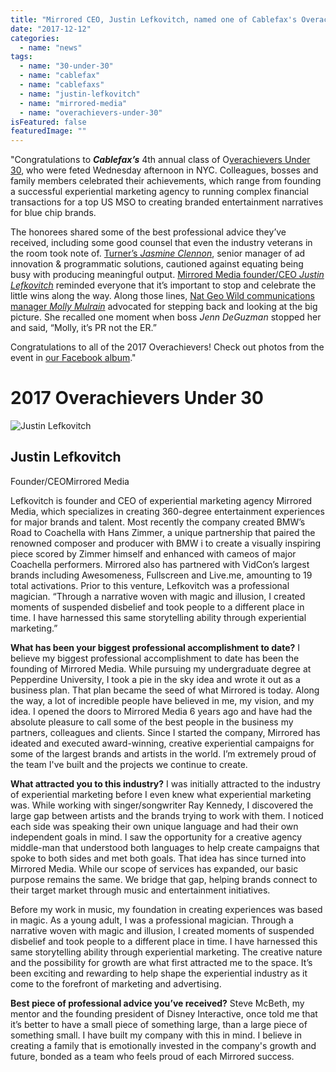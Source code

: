 ```yaml
---
title: "Mirrored CEO, Justin Lefkovitch, named one of Cablefax's Overachievers under 30"
date: "2017-12-12"
categories: 
  - name: "news"
tags: 
  - name: "30-under-30"
  - name: "cablefax"
  - name: "cablefaxs"
  - name: "justin-lefkovitch"
  - name: "mirrored-media"
  - name: "overachievers-under-30"
isFeatured: false
featuredImage: ""
---
```


"Congratulations to **_Cablefax’s_** 4th annual class of O[verachievers Under 30](http://www.cablefax.com/event/overachievers-under-30-2017), who were feted Wednesday afternoon in NYC. Colleagues, bosses and family members celebrated their achievements, which range from founding a successful experiential marketing agency to running complex financial transactions for a top US MSO to creating branded entertainment narratives for blue chip brands.

The honorees shared some of the best professional advice they’ve received, including some good counsel that even the industry veterans in the room took note of. [Turner’s _Jasmine Clennon_](http://www.cablefax.com/event/overachievers-under-30-2017?id=235835), senior manager of ad innovation & programmatic solutions, cautioned against equating being busy with producing meaningful output. [Mirrored Media founder/CEO _Justin Lefkovitch_](http://www.cablefax.com/event/overachievers-under-30-2017?id=235909) reminded everyone that it’s important to stop and celebrate the little wins along the way. Along those lines, [Nat Geo Wild communications manager _Molly Mulrain_](http://www.cablefax.com/event/overachievers-under-30-2017?id=235935) advocated for stepping back and looking at the big picture. She recalled one moment when boss _Jenn DeGuzman_ stopped her and said, “Molly, it’s PR not the ER.”

Congratulations to all of the 2017 Overachievers! Check out photos from the event in [our Facebook album](https://www.facebook.com/pg/Cablefax/photos/?tab=album&album_id=1648365348563961)."

# 2017 Overachievers Under 30

![Justin Lefkovitch](http://cdn.cablefax.com/wp-content/uploads/2017/10/justin-lefkovitch-headshot-1.jpg)

## Justin Lefkovitch

Founder/CEOMirrored Media

 [](http://www.twitter.com/@jlefkov "@jlefkov") 

Lefkovitch is founder and CEO of experiential marketing agency Mirrored Media, which specializes in creating 360-degree entertainment experiences for major brands and talent. Most recently the company created BMW’s Road to Coachella with Hans Zimmer, a unique partnership that paired the renowned composer and producer with BMW i to create a visually inspiring piece scored by Zimmer himself and enhanced with cameos of major Coachella performers. Mirrored also has partnered with VidCon’s largest brands including Awesomeness, Fullscreen and Live.me, amounting to 19 total activations. Prior to this venture, Lefkovitch was a professional magician. “Through a narrative woven with magic and illusion, I created moments of suspended disbelief and took people to a different place in time. I have harnessed this same storytelling ability through experiential marketing.”

**What has been your biggest professional accomplishment to date?** I believe my biggest professional accomplishment to date has been the founding of Mirrored Media. While pursuing my undergraduate degree at Pepperdine University, I took a pie in the sky idea and wrote it out as a business plan. That plan became the seed of what Mirrored is today. Along the way, a lot of incredible people have believed in me, my vision, and my idea. I opened the doors to Mirrored Media 6 years ago and have had the absolute pleasure to call some of the best people in the business my partners, colleagues and clients. Since I started the company, Mirrored has ideated and executed award-winning, creative experiential campaigns for some of the largest brands and artists in the world. I’m extremely proud of the team I've built and the projects we continue to create.

**What attracted you to this industry?** I was initially attracted to the industry of experiential marketing before I even knew what experiential marketing was. While working with singer/songwriter Ray Kennedy, I discovered the large gap between artists and the brands trying to work with them. I noticed each side was speaking their own unique language and had their own independent goals in mind. I saw the opportunity for a creative agency middle-man that understood both languages to help create campaigns that spoke to both sides and met both goals. That idea has since turned into Mirrored Media. While our scope of services has expanded, our basic purpose remains the same. We bridge that gap, helping brands connect to their target market through music and entertainment initiatives.

Before my work in music, my foundation in creating experiences was based in magic. As a young adult, I was a professional magician. Through a narrative woven with magic and illusion, I created moments of suspended disbelief and took people to a different place in time. I have harnessed this same storytelling ability through experiential marketing. The creative nature and the possibility for growth are what first attracted me to the space. It’s been exciting and rewarding to help shape the experiential industry as it come to the forefront of marketing and advertising.

**Best piece of professional advice you’ve received?** Steve McBeth, my mentor and the founding president of Disney Interactive, once told me that it’s better to have a small piece of something large, than a large piece of something small. I have built my company with this in mind. I believe in creating a family that is emotionally invested in the company's growth and future, bonded as a team who feels proud of each Mirrored success.
